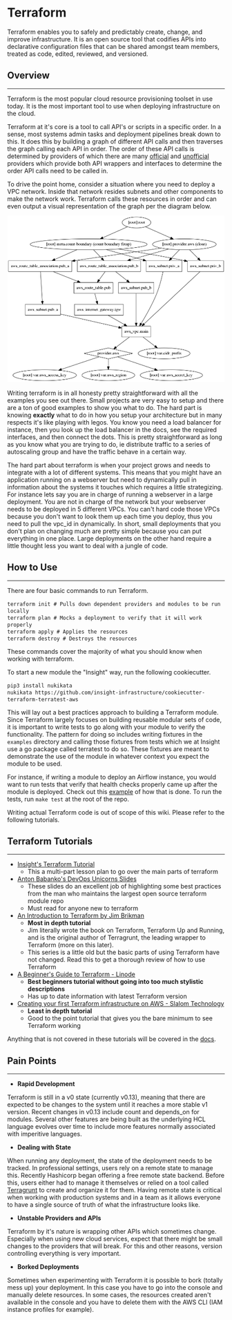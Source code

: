 # Terraform

Terraform enables you to safely and predictably create, change, and improve infrastructure. It is an open source tool that codifies APIs into declarative configuration files that can be shared amongst team members, treated as code, edited, reviewed, and versioned.

## Overview
---

Terraform is the most popular cloud resource provisioning toolset in use today. It is the most important tool to use when deploying infrastructure on the cloud.

Terraform at it's core is a tool to call API's or scripts in a specific order. In a sense, most systems admin tasks and deployment pipelines break down to this. It does this by building a graph of different API calls and then traverses the graph calling each API in order. The order of these API calls is determined by providers of which there are many [official](https://www.terraform.io/docs/providers/index.html) and [unofficial](https://github.com/shuaibiyy/awesome-terraform#providers) providers which provide both API wrappers and interfaces to determine the order API calls need to be called in.

To drive the point home, consider a situation where you need to deploy a VPC network.  Inside that network resides subnets and other components to make the network work. Terraform calls these resources in order and can even output a visual representation of the graph per the diagram below.

![](assets/tf-graph.png "Visualization of Terraform Deployment")

Writing terraform is in all honesty pretty straightforward with all the examples you see out there. Small projects are very easy to setup and there are a ton of good examples to show you what to do. The hard part is knowing **exactly** what to do in how you setup your architecture but in many respects it's like playing with legos. You know you need a load balancer for instance, then you look up the load balancer in the docs, see the required interfaces, and then connect the dots. This is pretty straightforward as long as you know what you are trying to do, ie distribute traffic to a series of autoscaling group and have the traffic behave in a certain way.

The hard part about terraform is when your project grows and needs to integrate with a lot of different systems. This means that you might have an application running on a webserver but need to dynamically pull in information about the systems it touches which requires a little strategizing. For instance lets say you are in charge of running a webserver in a large deployment. You are not in charge of the network but your webserver needs to be deployed in 5 different VPCs. You can't hard code those VPCs because you don't want to look them up each time you deploy, thus you need to pull the vpc_id in dynamically.  In short, small deployments that you don't plan on changing much are pretty simple because you can put everything in one place.  Large deployments on the other hand require a little thought less you want to deal with a jungle of code.

## How to Use
---

There are four basic commands to run Terraform.

```
terraform init # Pulls down dependent providers and modules to be run locally
terraform plan # Mocks a deployment to verify that it will work properly
terraform apply # Applies the resources 
terraform destroy # Destroys the resources 
```
These commands cover the majority of what you should know when working with terraform.

To start a new module the "Insight" way, run the following cookiecutter.
```
pip3 install nukikata
nukikata https://github.com/insight-infrastructure/cookiecutter-terraform-terratest-aws
```

This will lay out a best practices approach to building a Terraform module.  Since Terraform largely focuses on building reusable modular sets of code, it is important to write tests to go along with your module to verify the functionality. The pattern for doing so includes writing fixtures in the `examples` directory and calling those fixtures from tests which we at Insight use a go package called terratest to do so. These fixtures are meant to demonstrate the use of the module in whatever context you expect the module to be used.

For instance, if writing a module to deploy an Airflow instance, you would want to run tests that verify that health checks properly came up after the module is deployed. Check out this [example](https://github.com/insight-infrastructure/terraform-aws-ec2-airflow/blob/master/test/terraform_defaults_test.go) of how that is done. To run the tests, run `make test` at the root of the repo.

Writing actual Terraform code is out of scope of this wiki. Please refer to the following tutorials.

## Terraform Tutorials
---

- [Insight's Terraform Tutorial](https://github.com/insight-infrastructure/terraform-aws-insight-tutorials)
    - This a multi-part lesson plan to go over the main parts of terraform
- [Anton Babanko's DevOps Unicorns Slides](https://www.slideshare.net/AntonBabenko/terraform-aws-modules-and-some-best-practices-september-2019)
    - These slides do an excellent job of highlighting some best practices from the man who maintains the largest open source terraform module repo
    - Must read for anyone new to terraform
- [An Introduction to Terraform by Jim Brikman](https://blog.gruntwork.io/an-introduction-to-terraform-f17df9c6d180)
    - **Most in depth tutorial**
    - Jim literally wrote the book on Terraform, Terraform Up and Running, and is the original author of Terragrunt, the leading wrapper to Terraform (more on this later).
    - This series is a little old but the basic parts of using Terraform have not changed. Read this to get a thorough review of how to use Terraform
- [A Beginner's Guide to Terraform - Linode](https://www.linode.com/docs/applications/configuration-management/beginners-guide-to-terraform/)
    - **Best beginners tutorial without going into too much stylistic descriptions**
    - Has up to date information with latest Terraform version
- [Creating your first Terraform infrastructure on AWS - Slalom Technology](https://medium.com/slalom-technology/creating-your-first-terraform-infrastructure-on-aws-ad986f952951)
    - **Least in depth tutorial**
    - Good to the point tutorial that gives you the bare minimum to see Terraform working

Anything that is not covered in these tutorials will be covered in the [docs](https://www.terraform.io/docs/index.html).

## Pain Points
---

- **Rapid Development**

Terraform is still in a v0 state (currently v0.13), meaning that there are expected to be changes to the system until it reaches a more stable v1 version. Recent changes in v0.13 include count and depends_on for modules.  Several other features are being built as the underlying HCL language evolves over time to include more features normally associated with imperitive languages.

- **Dealing with State**

When running any deployment, the state of the deployment needs to be tracked.  In professional settings, users rely on a remote state to manage this.  Recently Hashicorp began offering a free remote state backend. Before this, users either had to manage it themselves or relied on a tool called [Terragrunt]() to create and organize it for them. Having remote state is critical when working with production systems and in a team as it allows everyone to have a single source of truth of what the infrastructure looks like.

- **Unstable Providers and APIs**

Terraform by it's nature is wrapping other APIs which sometimes change. Especially when using new cloud services, expect that there might be small changes to the providers that will break. For this and other reasons, version controlling everything is very important.

- **Borked Deployments**

Sometimes when experimenting with Terraform it is possible to bork (totally mess up) your deployment. In this case you have to go into the console and manually delete resources.  In some cases, the resources created aren't available in the console and you have to delete them with the AWS CLI (IAM instance profiles for example).

